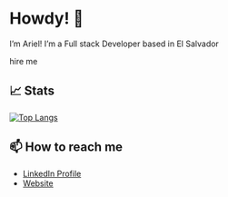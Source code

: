 
# Howdy! 👋
 I’m Ariel! I’m a Full stack Developer based in El Salvador 

hire me

## 📈 Stats


[![Top Langs](https://github-readme-stats.vercel.app/api/top-langs/?username=arielrodrigor&layout=compact&theme=radical)](https://github.com/[arielrodrigor]/)



## 📫 How to reach me

- [LinkedIn Profile](https://www.linkedin.com/in/arielrodrigo/)
- [Website](https://www.arielrodrigo.com)
